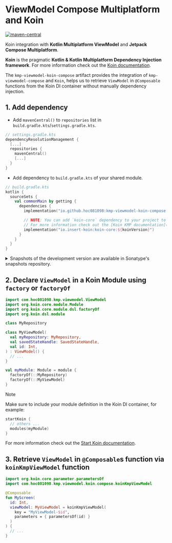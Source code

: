 # ViewModel Compose Multiplatform and Koin

[![maven-central](https://img.shields.io/maven-central/v/io.github.hoc081098/kmp-viewmodel-koin-compose)](https://search.maven.org/search?q=g:io.github.hoc081098%20kmp-viewmodel-koin-compose)

Koin integration with **Kotlin Multiplatform ViewModel** and **Jetpack Compose Multiplatform**.

**Koin** is the pragmatic **Kotlin & Kotlin Multiplatform Dependency Injection framework**.
For more information check out the [Koin documentation](https://insert-koin.io/).

The `kmp-viewmodel-koin-compose` artifact provides the integration of `kmp-viewmodel-compose` and `Koin`,
helps us to retrieve `ViewModel` in `@Composable` functions from the Koin DI container
without manually dependency injection.

## 1. Add dependency

- Add `mavenCentral()` to `repositories` list in `build.gradle.kts`/`settings.gradle.kts`.

```kotlin
// settings.gradle.kts
dependencyResolutionManagement {
  [...]
  repositories {
    mavenCentral()
    [...]
  }
}
```

- Add dependency to `build.gradle.kts` of your shared module.

```kotlin
// build.gradle.kts
kotlin {
  sourceSets {
    val commonMain by getting {
      dependencies {
        implementation("io.github.hoc081098:kmp-viewmodel-koin-compose:0.8.0")

        // NOTE: You can add `koin-core` dependency to your project to specify the version of Koin.
        // For more information check out the [Koin KMP documentation](https://insert-koin.io/docs/reference/koin-mp/kmp#gradle-dependencies).
        implementation("io.insert-koin:koin-core:${koinVersion}")
      }
    }
  }
}
```

<details>
<summary>Snapshots of the development version are available in Sonatype's snapshots repository.</summary>
<p>

```kotlin
// settings.gradle.kts
dependencyResolutionManagement {
  repositoriesMode.set(RepositoriesMode.PREFER_PROJECT)
  repositories {
    maven(url = "https://s01.oss.sonatype.org/content/repositories/snapshots/")
    [...]
  }
}

// build.gradle.kts
dependencies {
  implementation("io.github.hoc081098:kmp-viewmodel-koin-compose:0.7.2-SNAPSHOT")
}
```

</p>
</details>

## 2. Declare `ViewModel` in a Koin Module using `factory` or `factoryOf`

```kotlin
import com.hoc081098.kmp.viewmodel.ViewModel
import org.koin.core.module.Module
import org.koin.core.module.dsl.factoryOf
import org.koin.dsl.module

class MyRepository

class MyViewModel(
  val myRepository: MyRepository,
  val savedStateHandle: SavedStateHandle,
  val id: Int,
) : ViewModel() {
  // ...
}

val myModule: Module = module {
  factoryOf(::MyRepository)
  factoryOf(::MyViewModel)
}
```

> [!NOTE]
> Make sure to include your module definition in the Koin DI container, for example:
>
> ```kotlin
> startKoin {
>   // others ...
>   modules(myModule)
> }
> ```
> For more information check out the [Start Koin documentation](https://insert-koin.io/docs/reference/koin-core/start-koin#the-startkoin-function).

## 3. Retrieve `ViewModel` in `@Composable`s function via `koinKmpViewModel` function

```kotlin
import org.koin.core.parameter.parametersOf
import com.hoc081098.kmp.viewmodel.koin.compose.koinKmpViewModel

@Composable
fun MyScreen(
  id: Int,
  viewModel: MyViewModel = koinKmpViewModel(
    key = "MyViewModel-$id",
    parameters = { parametersOf(id) }
  )
) {
  // ...
}
```

